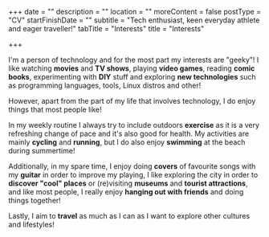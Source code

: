 +++
date = ""
description = ""
location = ""
moreContent = false
postType = "CV"
startFinishDate = ""
subtitle = "Tech enthusiast, keen everyday athlete and eager traveller!"
tabTitle = "Interests"
title = "Interests"

+++
<br/>

I'm a person of technology and for the most part my interests are "geeky"! I like watching **movies** and **TV shows**, playing **video games**, reading **comic books**, experimenting with **DIY** stuff and exploring **new technologies** such as programming languages, tools, Linux distros and other!

However, apart from the part of my life that involves technology, I do enjoy things that most people like!

In my weekly routine I always try to include outdoors **exercise** as it is a very refreshing change of pace and it's also good for health. My activities are mainly **cycling** and **running**, but I do also enjoy **swimming** at the beach during summertime!

Additionally, in my spare time, I enjoy doing **covers** of favourite songs with my **guitar** in order to improve my playing, I like exploring the city in order to **discover "cool" places** or (re)visiting **museums** and **tourist attractions**, and like most people, I really enjoy **hanging out with friends** and doing things together!

Lastly, I aim to **travel** as much as I can as I want to explore other cultures and lifestyles!